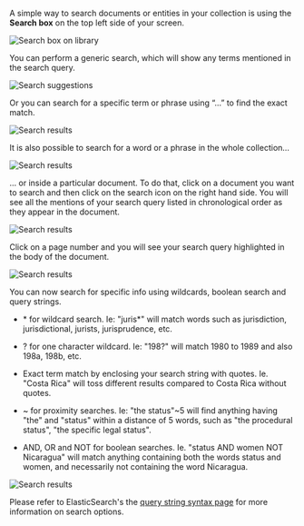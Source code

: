 A simple way to search documents or entities in your collection is using the **Search box** on the top left side of your screen. 

![Search box on library](http://huridocs.github.io/uwazi-assets/wiki/screenshots/Search_base_new.png)

You can perform a generic search, which will show any terms mentioned in the search query.

![Search suggestions](http://huridocs.github.io/uwazi-assets/wiki/screenshots/Search_basic.png)

Or you can search for a specific term or phrase using “...” to find the exact match.

![Search results](http://huridocs.github.io/uwazi-assets/wiki/screenshots/Search_exact_match.png)

It is also possible to search for a word or a phrase in the whole collection… 

![Search results](http://huridocs.github.io/uwazi-assets/wiki/screenshots/Search_collection_result.png)

… or inside a particular document. To do that, click on a document you want to search and then click on the search icon on the right hand side. You will see all the mentions of your search query listed in chronological order as they appear in the document. 

![Search results](http://huridocs.github.io/uwazi-assets/wiki/screenshots/Search_document_result1.png)

Click on a page number and you will see your search query highlighted in the body of the document. 

![Search results](http://huridocs.github.io/uwazi-assets/wiki/screenshots/Search_document_result2.png)

You can now search for specific info using wildcards, boolean search and query strings.

- \* for wildcard search. Ie: "juris*" will match words such as jurisdiction, jurisdictional, jurists, jurisprudence, etc.

- ? for one character wildcard. Ie: "198?" will match 1980 to 1989 and also 198a, 198b, etc.

- Exact term match by enclosing your search string with quotes. Ie. "Costa Rica" will toss different results compared to Costa Rica without quotes.

- ~ for proximity searches. Ie: "the status"~5 will find anything having "the" and "status" within a distance of 5 words, such as "the procedural status", "the specific legal status".

- AND, OR and NOT for boolean searches. Ie. "status AND women NOT Nicaragua" will match anything containing both the words status and women, and necessarily not containing the word Nicaragua.

![Search results](http://huridocs.github.io/uwazi-assets/wiki/screenshots/Search_boolean.png)

Please refer to ElasticSearch's the [query string syntax page](https://www.elastic.co/guide/en/elasticsearch/reference/5.5/query-dsl-query-string-query.html#query-string-syntax) for more information on search options.


